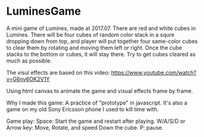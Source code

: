 # LuminesGame
A mini game of Lumines, made at 2017.07.
There are red and white cubes in Lumines. There will be four cubes of random color stack in a squre dropping down from top, and player will put together four same-color cubes to clear them by rotating and moving them left or right. Once the cube stacks to the bottom or cubes, it will stay there. Try to get cubes cleared as much as possible.

The visul effects are based on this video:
  https://www.youtube.com/watch?v=G6nv6OK2V1Y

Using html canvas to animate the game and visual effects frame by frame.

Why I made this game:
  A practice of "prototype" in javascript.
  It's also a game on my old Sony Ericsson phone I used to kill time with.

Game play:
  Space: Start the game and restart after playing.
  W/A/S/D or Arrow key: Move, Rotate, and speed Down the cube.
  P: pause.
